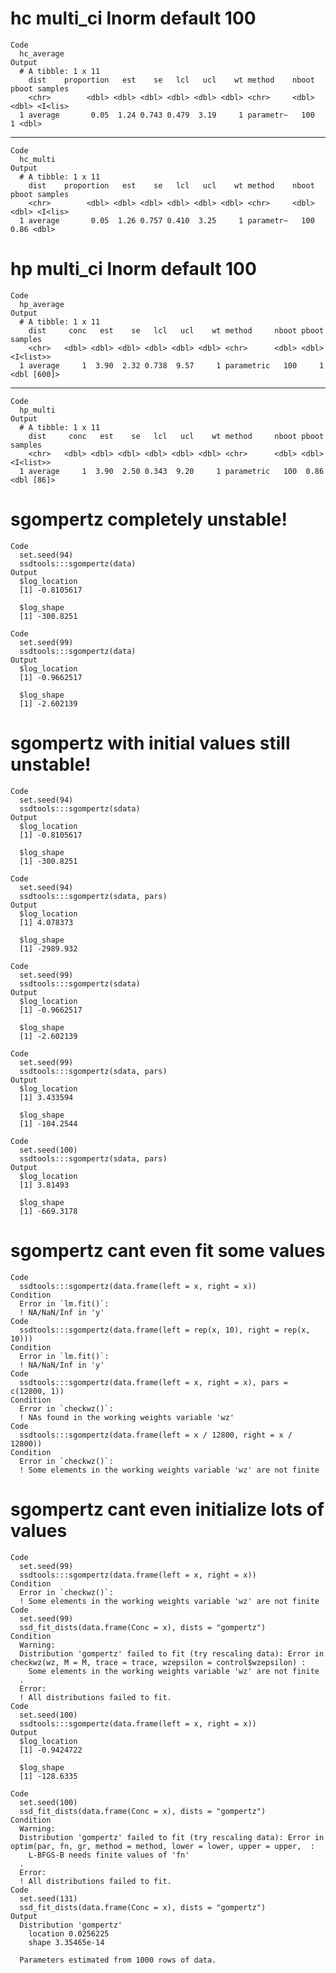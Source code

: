 # hc multi_ci lnorm default 100

    Code
      hc_average
    Output
      # A tibble: 1 x 11
        dist    proportion   est    se   lcl   ucl    wt method    nboot pboot samples
        <chr>        <dbl> <dbl> <dbl> <dbl> <dbl> <dbl> <chr>     <dbl> <dbl> <I<lis>
      1 average       0.05  1.24 0.743 0.479  3.19     1 parametr~   100     1 <dbl>  

---

    Code
      hc_multi
    Output
      # A tibble: 1 x 11
        dist    proportion   est    se   lcl   ucl    wt method    nboot pboot samples
        <chr>        <dbl> <dbl> <dbl> <dbl> <dbl> <dbl> <chr>     <dbl> <dbl> <I<lis>
      1 average       0.05  1.26 0.757 0.410  3.25     1 parametr~   100  0.86 <dbl>  

# hp multi_ci lnorm default 100

    Code
      hp_average
    Output
      # A tibble: 1 x 11
        dist     conc   est    se   lcl   ucl    wt method     nboot pboot samples    
        <chr>   <dbl> <dbl> <dbl> <dbl> <dbl> <dbl> <chr>      <dbl> <dbl> <I<list>>  
      1 average     1  3.90  2.32 0.738  9.57     1 parametric   100     1 <dbl [600]>

---

    Code
      hp_multi
    Output
      # A tibble: 1 x 11
        dist     conc   est    se   lcl   ucl    wt method     nboot pboot samples   
        <chr>   <dbl> <dbl> <dbl> <dbl> <dbl> <dbl> <chr>      <dbl> <dbl> <I<list>> 
      1 average     1  3.90  2.50 0.343  9.20     1 parametric   100  0.86 <dbl [86]>

# sgompertz completely unstable!

    Code
      set.seed(94)
      ssdtools:::sgompertz(data)
    Output
      $log_location
      [1] -0.8105617
      
      $log_shape
      [1] -300.8251
      
    Code
      set.seed(99)
      ssdtools:::sgompertz(data)
    Output
      $log_location
      [1] -0.9662517
      
      $log_shape
      [1] -2.602139
      

# sgompertz with initial values still unstable!

    Code
      set.seed(94)
      ssdtools:::sgompertz(sdata)
    Output
      $log_location
      [1] -0.8105617
      
      $log_shape
      [1] -300.8251
      
    Code
      set.seed(94)
      ssdtools:::sgompertz(sdata, pars)
    Output
      $log_location
      [1] 4.078373
      
      $log_shape
      [1] -2989.932
      
    Code
      set.seed(99)
      ssdtools:::sgompertz(sdata)
    Output
      $log_location
      [1] -0.9662517
      
      $log_shape
      [1] -2.602139
      
    Code
      set.seed(99)
      ssdtools:::sgompertz(sdata, pars)
    Output
      $log_location
      [1] 3.433594
      
      $log_shape
      [1] -104.2544
      
    Code
      set.seed(100)
      ssdtools:::sgompertz(sdata, pars)
    Output
      $log_location
      [1] 3.81493
      
      $log_shape
      [1] -669.3178
      

# sgompertz cant even fit some values

    Code
      ssdtools:::sgompertz(data.frame(left = x, right = x))
    Condition
      Error in `lm.fit()`:
      ! NA/NaN/Inf in 'y'
    Code
      ssdtools:::sgompertz(data.frame(left = rep(x, 10), right = rep(x, 10)))
    Condition
      Error in `lm.fit()`:
      ! NA/NaN/Inf in 'y'
    Code
      ssdtools:::sgompertz(data.frame(left = x, right = x), pars = c(12800, 1))
    Condition
      Error in `checkwz()`:
      ! NAs found in the working weights variable 'wz'
    Code
      ssdtools:::sgompertz(data.frame(left = x / 12800, right = x / 12800))
    Condition
      Error in `checkwz()`:
      ! Some elements in the working weights variable 'wz' are not finite

# sgompertz cant even initialize lots of values

    Code
      set.seed(99)
      ssdtools:::sgompertz(data.frame(left = x, right = x))
    Condition
      Error in `checkwz()`:
      ! Some elements in the working weights variable 'wz' are not finite
    Code
      set.seed(99)
      ssd_fit_dists(data.frame(Conc = x), dists = "gompertz")
    Condition
      Warning:
      Distribution 'gompertz' failed to fit (try rescaling data): Error in checkwz(wz, M = M, trace = trace, wzepsilon = control$wzepsilon) : 
        Some elements in the working weights variable 'wz' are not finite
      .
      Error:
      ! All distributions failed to fit.
    Code
      set.seed(100)
      ssdtools:::sgompertz(data.frame(left = x, right = x))
    Output
      $log_location
      [1] -0.9424722
      
      $log_shape
      [1] -128.6335
      
    Code
      set.seed(100)
      ssd_fit_dists(data.frame(Conc = x), dists = "gompertz")
    Condition
      Warning:
      Distribution 'gompertz' failed to fit (try rescaling data): Error in optim(par, fn, gr, method = method, lower = lower, upper = upper,  : 
        L-BFGS-B needs finite values of 'fn'
      .
      Error:
      ! All distributions failed to fit.
    Code
      set.seed(131)
      ssd_fit_dists(data.frame(Conc = x), dists = "gompertz")
    Output
      Distribution 'gompertz'
        location 0.0256225
        shape 3.35465e-14
      
      Parameters estimated from 1000 rows of data.

